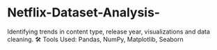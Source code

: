 # Netflix-Dataset-Analysis-
Identifying trends in content type, release year, visualizations and data cleaning. 
🛠 Tools Used: Pandas, NumPy, Matplotlib, Seaborn 
